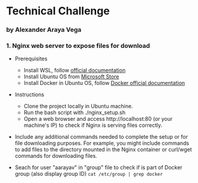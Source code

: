 # Technical Challenge
### by Alexander Araya Vega

### 1. Nginx web server to expose files for download
- Prerequisites
    - Install WSL, follow [official documentation](https://techcommunity.microsoft.com/t5/windows-11/how-to-install-the-linux-windows-subsystem-in-windows-11/m-p/2701207/page/2)
    - Install Ubuntu OS from [Microsoft Store](https://www.microsoft.com/store/productId/9MTTCL66CPXJ?ocid=pdpshare)
    - Install Docker in Ubuntu OS, follow [Docker official documentation](https://docs.docker.com/engine/install/ubuntu/)

- Instructions
    - Clone the project locally in Ubuntu machine.
    - Run the bash script with ./nginx_setup.sh
    - Open a web browser and access http://localhost:80 (or your machine's IP) to check if Nginx is serving files correctly.




- Include any additional commands needed to complete the setup or for file downloading purposes. For example, you might include commands to add files to the directory mounted in the Nginx container or curl/wget commands for downloading files.

- Seach for user "aarayav" in "group" file to check if is part of Docker group (also display group ID)
```cat /etc/group | grep docker```